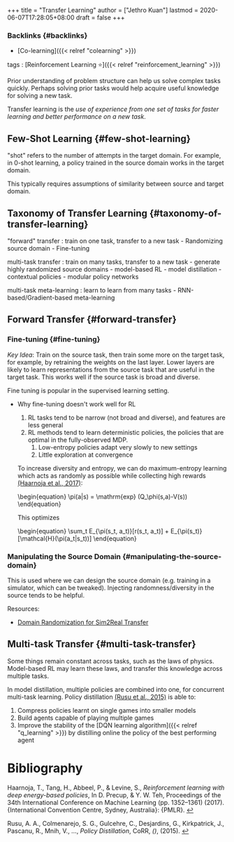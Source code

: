 +++
title = "Transfer Learning"
author = ["Jethro Kuan"]
lastmod = 2020-06-07T17:28:05+08:00
draft = false
+++

### Backlinks {#backlinks}

- [Co-learning]({{< relref "colearning" >}})

tags
: [Reinforcement Learning ⭐]({{< relref "reinforcement_learning" >}})

Prior understanding of problem structure can help us solve complex
tasks quickly. Perhaps solving prior tasks would help acquire useful
knowledge for solving a new task.

Transfer learning is the _use of experience from one set of tasks for
faster learning and better performance on a new task_.

## Few-Shot Learning {#few-shot-learning}

"shot" refers to the number of attempts in the target domain. For
example, in 0-shot learning, a policy trained in the source domain
works in the target domain.

This typically requires assumptions of similarity between source and
target domain.

## Taxonomy of Transfer Learning {#taxonomy-of-transfer-learning}

"forward" transfer
: train on one task, transfer to a new task - Randomizing source domain - Fine-tuning

multi-task transfer
: train on many tasks, transfer to a new task - generate highly randomized source domains - model-based RL - model distillation - contextual policies - modular policy networks

multi-task meta-learning
: learn to learn from many tasks - RNN-based/Gradient-based meta-learning

## Forward Transfer {#forward-transfer}

### Fine-tuning {#fine-tuning}

_Key Idea_: Train on the source task, then train some more on the target
task, for example, by retraining the weights on the last layer. Lower
layers are likely to learn representations from the source task that
are useful in the target task. This works well if the source task is
broad and diverse.

Fine tuning is popular in the supervised learning setting.

<!--list-separator-->

- Why fine-tuning doesn't work well for RL

  1.  RL tasks tend to be narrow (not broad and diverse), and features
      are less general
  2.  RL methods tend to learn deterministic policies, the policies that
      are optimal in the fully-observed MDP.
      1.  Low-entropy policies adapt very slowly to new settings
      2.  Little exploration at convergence

  To increase diversity and entropy, we can do maximum-entropy learning
  which acts as randomly as possible while collecting high rewards <a id="1b37e467d7dc76e365875dfb5c03fa1e" href="#pmlr-v70-haarnoja17a">(Haarnoja et al., 2017)</a>:

  \begin{equation}
  \pi(a|s) = \mathrm{exp} (Q\_\phi(s,a)-V(s))
  \end{equation}

  This optimizes

  \begin{equation}
  \sum_t E\_{\pi(s_t, a_t)}[r(s\_t, a\_t)] + E\_{\pi(s_t)}[\mathcal{H}(\pi(a\_t|s\_t))]
  \end{equation}

### Manipulating the Source Domain {#manipulating-the-source-domain}

This is used where we can design the source domain (e.g. training in a
simulator, which can be tweaked). Injecting randomness/diversity in
the source tends to be helpful.

Resources:

- [Domain Randomization for Sim2Real Transfer](https://lilianweng.github.io/lil-log/2019/05/05/domain-randomization.html)

## Multi-task Transfer {#multi-task-transfer}

Some things remain constant across tasks, such as the laws of physics.
Model-based RL may learn these laws, and transfer this knowledge
across multiple tasks.

In model distillation, multiple policies are combined into one, for
concurrent multi-task learning. Policy distillation
<a id="6c0f3e1b8610e021d4a59b9c6b7598dd" href="#rusu15_polic_distil">(Rusu et al., 2015)</a> is able to:

1.  Compress policies learnt on single games into smaller models
2.  Build agents capable of playing multiple games
3.  Improve the stability of the [DQN learning algorithm]({{< relref "q_learning" >}}) by distilling
    online the policy of the best performing agent

# Bibliography

<a id="pmlr-v70-haarnoja17a" target="_blank">Haarnoja, T., Tang, H., Abbeel, P., & Levine, S., _Reinforcement learning with deep energy-based policies_, In D. Precup, & Y. W. Teh, Proceedings of the 34th International Conference on Machine Learning (pp. 1352–1361) (2017). {International Convention Centre, Sydney, Australia}: {PMLR}.</a> [↩](#1b37e467d7dc76e365875dfb5c03fa1e)

<a id="rusu15_polic_distil" target="_blank">Rusu, A. A., Colmenarejo, S. G., Gulcehre, C., Desjardins, G., Kirkpatrick, J., Pascanu, R., Mnih, V., …, _Policy Distillation_, CoRR, _()_, (2015). </a> [↩](#6c0f3e1b8610e021d4a59b9c6b7598dd)
